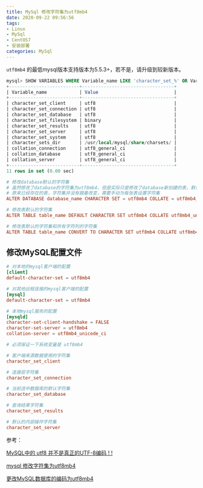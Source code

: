```yaml
---
title: MySql 修改字符集为utf8mb4
date: 2020-09-22 09:56:56
tags:
- Linux
- MySql
- CentOS7
- 安装部署
categories: MySql
---
```


`utf8mb4` 的最低mysql版本支持版本为5.5.3+，若不是，请升级到较新版本。

```sql
mysql> SHOW VARIABLES WHERE Variable_name LIKE 'character_set_%' OR Variable_name LIKE 'collation%';
+--------------------------+----------------------------------+
| Variable_name            | Value                            |
+--------------------------+----------------------------------+
| character_set_client     | utf8                             |
| character_set_connection | utf8                             |
| character_set_database   | utf8                             |
| character_set_filesystem | binary                           |
| character_set_results    | utf8                             |
| character_set_server     | utf8                             |
| character_set_system     | utf8                             |
| character_sets_dir       | /usr/local/mysql/share/charsets/ |
| collation_connection     | utf8_general_ci                  |
| collation_database       | utf8_general_ci                  |
| collation_server         | utf8_general_ci                  |
+--------------------------+----------------------------------+
11 rows in set (0.00 sec)
```

```conf
# 修改database默认的字符集
# 虽然修改了database的字符集为utf8mb4，但是实际只是修改了database新创建的表，默认使用utf8mb4，
# 原来已经存在的表，字符集并没有跟着改变，需要手动为每张表设置字符集
ALTER DATABASE database_name CHARACTER SET = utf8mb4 COLLATE = utf8mb4_unicode_ci

# 修改表默认的字符集 
ALTER TABLE table_name DEFAULT CHARACTER SET utf8mb4 COLLATE utf8mb4_unicode_ci;

# 修改表默认的字符集和所有字符列的字符集 
ALTER TABLE table_name CONVERT TO CHARACTER SET utf8mb4 COLLATE utf8mb4_unicode_ci;
```

## 修改MySQL配置文件

```conf
# 对本地的mysql客户端的配置
[client]
default-character-set = utf8mb4

# 对其他远程连接的mysql客户端的配置
[mysql]
default-character-set = utf8mb4

# 本地mysql服务的配置
[mysqld]
character-set-client-handshake = FALSE
character-set-server = utf8mb4
collation-server = utf8mb4_unicode_ci
```

```conf
# 必须保证一下系统变量是 utf8mb4

# 客户端来源数据使用的字符集
character_set_client

# 连接层字符集
character_set_connection

# 当前选中数据库的默认字符集
character_set_database

# 查询结果字符集
character_set_results

# 默认的内部操作字符集
character_set_server
```

参考：

[MySQL中的 utf8 并不是真正的UTF-8编码 ! !](https://blog.csdn.net/qq_39390545/article/details/106946166)

[mysql 修改字符集为utf8mb4](https://www.cnblogs.com/wang666/p/10282755.html)

[更改MySQL数据库的编码为utf8mb4](https://blog.csdn.net/eagle89/article/details/82148751)